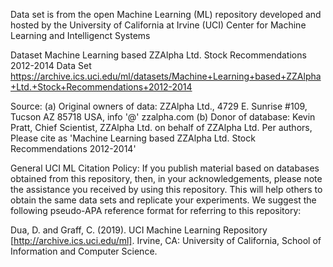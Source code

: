 Data set is from the open Machine Learning (ML) repository developed and hosted by the University of California at Irvine (UCI)
Center for Machine Learning and Intelligenct Systems

Dataset
Machine Learning based ZZAlpha Ltd. Stock Recommendations 2012-2014 Data Set
https://archive.ics.uci.edu/ml/datasets/Machine+Learning+based+ZZAlpha+Ltd.+Stock+Recommendations+2012-2014

Source:
(a) Original owners of data: ZZAlpha Ltd., 4729 E. Sunrise #109, Tucson AZ 85718 USA, info '@' zzalpha.com
(b) Donor of database: Kevin Pratt, Chief Scientist, ZZAlpha Ltd. on behalf of ZZAlpha Ltd.
Per authors, Please cite as 'Machine Learning based ZZAlpha Ltd. Stock Recommendations 2012-2014'

General UCI ML Citation Policy:
If you publish material based on databases obtained from this repository, then, in your acknowledgements, 
please note the assistance you received by using this repository. 
This will help others to obtain the same data sets and replicate your experiments. 
We suggest the following pseudo-APA reference format for referring to this repository:

Dua, D. and Graff, C. (2019). UCI Machine Learning Repository [http://archive.ics.uci.edu/ml]. 
Irvine, CA: University of California, School of Information and Computer Science.
